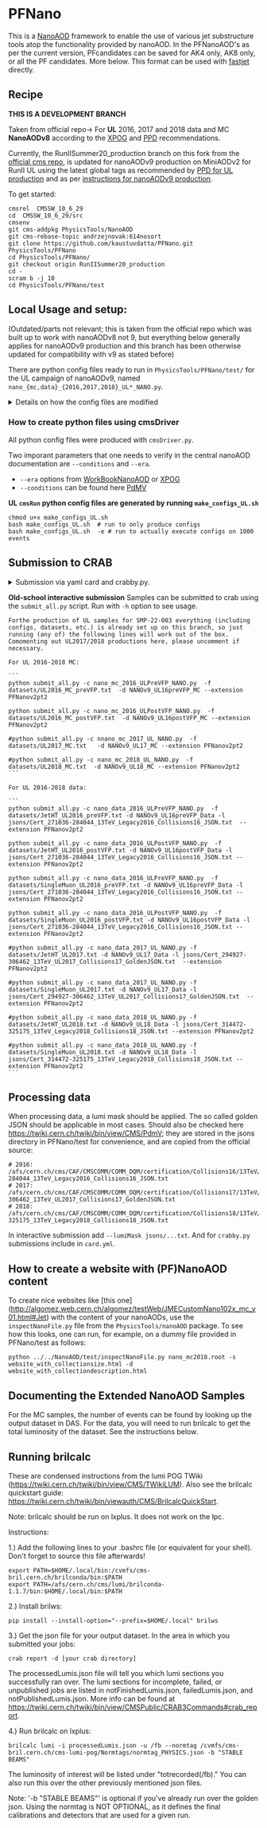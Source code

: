 # PFNano

This is a [NanoAOD](https://twiki.cern.ch/twiki/bin/view/CMSPublic/WorkBookNanoAOD) framework to enable the use of various jet substructure tools atop the functionality provided by nanoAOD. In the PFNanoAOD's as per the current version, PFcandidates can be saved for AK4 only, AK8 only, or all the PF candidates. More below.
This format can be used with [fastjet](http://fastjet.fr) directly.

## Recipe

**THIS IS A DEVELOPMENT BRANCH**

Taken from official repo-> For **UL** 2016, 2017 and 2018 data and MC **NanoAODv8** according to the [XPOG](https://gitlab.cern.ch/cms-nanoAOD/nanoaod-doc/-/wikis/Releases/NanoAODv8) and [PPD](https://twiki.cern.ch/twiki/bin/view/CMS/PdmVRun2LegacyAnalysisSummaryTable) recommendations. 

Currently, the RunIISummer20_production branch on this fork from the [official cms repo](https://github.com/cms-jet/PFNano), is updated for nanoAODv9 production on MiniAODv2 for RunII UL using the latest global tags as recommended by [PPD for UL production](https://twiki.cern.ch/twiki/bin/viewauth/CMS/PdmVRun2LegacyAnalysis) and as per [instructions for nanoAODv9 production](https://gitlab.cern.ch/cms-nanoAOD/nanoaod-doc/-/wikis/Releases/NanoAODv9).

To get started:
```
cmsrel  CMSSW_10_6_29
cd  CMSSW_10_6_29/src
cmsenv
git cms-addpkg PhysicsTools/NanoAOD
git cms-rebase-topic andrzejnovak:614nosort 
git clone https://github.com/kaustuvdatta/PFNano.git PhysicsTools/PFNano
cd PhysicsTools/PFNano/
git checkout origin RunIISummer20_production
cd -
scram b -j 10
cd PhysicsTools/PFNano/test
```
## Local Usage and setup: 
(Outdated/parts not relevant; this is taken from the official repo which was built up to work with nanoAODv8 not 9, but everything below generally applies for nanoAODv9 production and this branch has been otherwise updated for compatibility with v9 as stated before)

There are python config files ready to run in `PhysicsTools/PFNano/test/` for the UL campaign of nanoAODv9, named `nano_{mc,data}_{2016,2017,2018}_UL*_NANO.py`. 

<details>
  <summary>Details on how the config files are modified</summary>
  
    (comments below are for nanoAODv8 production, which this was last updated for officially, but are generally applicable to the nanoAODv9 (on MiniAODv2) production this branch is intended for)
    
    Notice that the current version can create 4 types of files depending on the PF candidate contents. 
    In these files, for simplicity, 4 options are included but only one is commented out for use. For instance:
    ```
    process = PFnano_customizeMC(process)
    #process = PFnano_customizeMC_allPF(process)            ##### PFcands will content ALL the PF Cands
    #process = PFnano_customizeMC_AK4JetsOnly(process)      ##### PFcands will content only the AK4 jets PF cands
    #process = PFnano_customizeMC_AK8JetsOnly(process)      ##### PFcands will content only the AK8 jets PF cands
    #process = PFnano_customizeMC_noInputs(process)         ##### No PFcands but all the other content is available.
    ```

    New since Pull Request [#39](https://github.com/cms-jet/PFNano/pull/39): Examples to include or exclude the input features for the DeepJet tagger are given in `nano106Xv8_on_mini106X_2017_mc_NANO.py`. Now the list of options that are currently implemented inside `pfnano_cff.py` (e.g. for MC) looks like that:
    ```
    process = PFnano_customizeMC(process)
    #process = PFnano_customizeMC_add_DeepJet(process)                  ##### DeepJet inputs are added to the Jet collection
    #process = PFnano_customizeMC_allPF(process)                        ##### PFcands will content ALL the PF Cands
    #process = PFnano_customizeMC_allPF_add_DeepJet(process)            ##### PFcands will content ALL the PF Cands; + DeepJet inputs for Jets
    #process = PFnano_customizeMC_AK4JetsOnly(process)                  ##### PFcands will content only the AK4 jets PF cands
    #process = PFnano_customizeMC_AK4JetsOnly_add_DeepJet(process)      ##### PFcands will content only the AK4 jets PF cands; + DeepJet inputs for Jets
    #process = PFnano_customizeMC_AK8JetsOnly(process)                  ##### PFcands will content only the AK8 jets PF cands
    #process = PFnano_customizeMC_noInputs(process)                     ##### No PFcands but all the other content is available.
    ```
    In general, whenever `_add_DeepJet` is specified (does not apply to `AK8JetsOnly` and `noInputs`), the DeepJet inputs are added to the Jet collection. For all other cases that involve adding tagger inputs, only DeepCSV and / or DDX are taken into account as default (= the old behaviour when `keepInputs=True`). Internally, this is handled by selecting a list of taggers, namely choosing from `DeepCSV`, `DeepJet`, and `DDX` (or an empty list for the `noInputs`-case, formerly done by setting `keepInputs=False`, now set `keepInputs=[]`). This refers to a change of the logic inside `pfnano_cff.py` and `addBTV.py`. If one wants to use this new flexibility, one can also define new customization functions with other combinations of taggers. Currently, there are all configurations to reproduce the ones that were available previously, and all configuations that extend the old ones by adding DeepJet inputs. DeepJet outputs, on top of the discriminators already present in NanoAOD, are added in any case where AK4Jets are added, i.e. there is no need to require the full set of inputs to get the individual output nodes / probabilities. The updated description using `PFnano_customizeMC_add_DeepJet` can be viewed here: [here](https://annika-stein.web.cern.ch/PFNano/AddDeepJetTagInfo_desc.html) and the size [here](https://annika-stein.web.cern.ch/PFNano/AddDeepJetTagInfo_size.html).

</details>

### How to create python files using cmsDriver

All python config files were produced with `cmsDriver.py`.

Two imporant parameters that one needs to verify in the central nanoAOD documentation are `--conditions` and `--era`. 
- `--era` options from [WorkBookNanoAOD](https://twiki.cern.ch/twiki/bin/view/CMSPublic/WorkBookNanoAOD) or [XPOG](https://gitlab.cern.ch/cms-nanoAOD/nanoaod-doc/-/wikis/Releases/NanoAODv9)
- `--conditions` can be found here [PdMV](https://twiki.cern.ch/twiki/bin/view/CMS/PdmV)


**UL `cmsRun` python config files are generated by running `make_configs_UL.sh`**

```
chmod u+x make_configs_UL.sh 
bash make_configs_UL.sh  # run to only produce configs
bash make_configs_UL.sh  -e # run to actually execute configs on 1000 events
```

## Submission to CRAB
<details>
  <summary>Submission via yaml card and crabby.py.</summary>

  For crab submission a handler script `crabby.py`, a crab baseline template `template_crab.py` and an example 
  submission yaml card `card_example.yml` are provided.

  - A single campaign (data/mc, year, config, output path) should be configured statically in a copy of `card_example.yml`.
  - To submit:
    ```
    source crab.sh
    python crabby.py -c card.yml --make --submit
    ```
  - `--make` and `--submit` calls are independent, allowing manual inspection of submit configs
  - Add `--test` to disable publication on otherwise publishable config and produce a single file per dataset
</details>

**Old-school interactive submission**
    Samples can be submitted to crab using the `submit_all.py` script. Run with `-h` option to see usage. 
    
    Forthe production of UL samples for SMP-22-003 everything (including configs, datasets, etc.) is already set up on this branch, so just running (any of) the following lines will work out of the box. Comomenting out UL2017/2018 productions here, please uncomment if necessary.

    For UL 2016-2018 MC:
    
    ```
    python submit_all.py -c nano_mc_2016_ULPreVFP_NANO.py  -f datasets/UL2016_MC_preVFP.txt  -d NANOv9_UL16preVFP_MC --extension PFNanov2pt2

    python submit_all.py -c nano_mc_2016_ULPostVFP_NANO.py  -f datasets/UL2016_MC_postVFP.txt  -d NANOv9_UL16postVFP_MC --extension PFNanov2pt2

    #python submit_all.py -c nnano_mc_2017_UL_NANO.py  -f datasets/UL2017_MC.txt   -d NANOv9_UL17_MC --extension PFNanov2pt2

    #python submit_all.py -c nano_mc_2018_UL_NANO.py  -f datasets/UL2018_MC.txt  -d NANOv9_UL18_MC --extension PFNanov2pt2
    ```
    
    For UL 2016-2018 data:
    
    ```
    python submit_all.py -c nano_data_2016_ULPreVFP_NANO.py  -f datasets/JetHT_UL2016_preVFP.txt -d NANOv9_UL16preVFP_Data -l jsons/Cert_271036-284044_13TeV_Legacy2016_Collisions16_JSON.txt  --extension PFNanov2pt2

    python submit_all.py -c nano_data_2016_ULPostVFP_NANO.py  -f datasets/JetHT_UL2016_postVFP.txt -d NANOv9_UL16postVFP_Data -l jsons/Cert_271036-284044_13TeV_Legacy2016_Collisions16_JSON.txt --extension PFNanov2pt2
    
    python submit_all.py -c nano_data_2016_ULPreVFP_NANO.py  -f datasets/SingleMuon_UL2016_preVFP.txt -d NANOv9_UL16preVFP_Data -l jsons/Cert_271036-284044_13TeV_Legacy2016_Collisions16_JSON.txt --extension PFNanov2pt2

    python submit_all.py -c nano_data_2016_ULPostVFP_NANO.py  -f datasets/SingleMuon_UL2016_postVFP.txt -d NANOv9_UL16postVFP_Data -l jsons/Cert_271036-284044_13TeV_Legacy2016_Collisions16_JSON.txt --extension PFNanov2pt2

    #python submit_all.py -c nano_data_2017_UL_NANO.py -f datasets/JetHT_UL2017.txt -d NANOv9_UL17_Data -l jsons/Cert_294927-306462_13TeV_UL2017_Collisions17_GoldenJSON.txt  --extension PFNanov2pt2
    
    #python submit_all.py -c nano_data_2017_UL_NANO.py -f datasets/SingleMuon_UL2017.txt -d NANOv9_UL17_Data -l jsons/Cert_294927-306462_13TeV_UL2017_Collisions17_GoldenJSON.txt  --extension PFNanov2pt2

    #python submit_all.py -c nano_data_2018_UL_NANO.py -f datasets/JetHT_UL2018.txt -d NANOv9_UL18_Data -l jsons/Cert_314472-325175_13TeV_Legacy2018_Collisions18_JSON.txt --extension PFNanov2pt2
    
    #python submit_all.py -c nano_data_2018_UL_NANO.py -f datasets/SingleMuon_UL2018.txt -d NANOv9_UL18_Data -l jsons/Cert_314472-325175_13TeV_Legacy2018_Collisions18_JSON.txt --extension PFNanov2pt2
    ```


## Processing data

When processing data, a lumi mask should be applied. The so called golden JSON should be applicable in most cases. Should also be checked here https://twiki.cern.ch/twiki/bin/view/CMS/PdmV; they are stored in the jsons directory in PFNano/test for convenience, and are copied from the official source: 

```
# 2016: /afs/cern.ch/cms/CAF/CMSCOMM/COMM_DQM/certification/Collisions16/13TeV/Legacy_2016/Cert_271036-284044_13TeV_Legacy2016_Collisions16_JSON.txt
# 2017: /afs/cern.ch/cms/CAF/CMSCOMM/COMM_DQM/certification/Collisions17/13TeV/Legacy_2017/Cert_294927-306462_13TeV_UL2017_Collisions17_GoldenJSON.txt
# 2018: /afs/cern.ch/cms/CAF/CMSCOMM/COMM_DQM/certification/Collisions18/13TeV/Legacy_2018/Cert_314472-325175_13TeV_Legacy2018_Collisions18_JSON.txt

```

In interactive submission add `--lumiMask jsons/...txt`. And for `crabby.py` submissions include in `card.yml`. 


## How to create a website with (PF)NanoAOD content

To create nice websites like [this one] (http://algomez.web.cern.ch/algomez/testWeb/JMECustomNano102x_mc_v01.html#Jet) with the content of your nanoAODs, use the `inspectNanoFile.py` file from the `PhysicsTools/nanoAOD` package. To see how this looks, one can run, for example, on a dummy file provided in PFNano/test as follows:
```
python ../../NanoAOD/test/inspectNanoFile.py nano_mc2018.root -s website_with_collectionsize.html -d website_with_collectiondescription.html
```

## Documenting the Extended NanoAOD Samples

For the MC samples, the number of events can be found by looking up the output dataset in DAS. For the data, you will need to run brilcalc to get the total luminosity of the dataset. See the instructions below. 


## Running brilcalc
These are condensed instructions from the lumi POG TWiki (https://twiki.cern.ch/twiki/bin/view/CMS/TWikiLUM). Also see the brilcalc quickstart guide: https://twiki.cern.ch/twiki/bin/viewauth/CMS/BrilcalcQuickStart.

Note: brilcalc should be run on lxplus. It does not work on the lpc.

Instructions:

1.) Add the following lines to your .bashrc file (or equivalent for your shell). Don't forget to source this file afterwards!

    export PATH=$HOME/.local/bin:/cvmfs/cms-bril.cern.ch/brilconda/bin:$PATH
    export PATH=/afs/cern.ch/cms/lumi/brilconda-1.1.7/bin:$HOME/.local/bin:$PATH
    
2.) Install brilws:

    pip install --install-option="--prefix=$HOME/.local" brilws
    
3.) Get the json file for your output dataset. In the area in which you submitted your jobs:

    crab report -d [your crab directory]
    
The processedLumis.json file will tell you which lumi sections you successfully ran over. The lumi sections for incomplete, failed, or unpublished jobs are listed in notFinishedLumis.json, failedLumis.json, and notPublishedLumis.json. More info can be found at https://twiki.cern.ch/twiki/bin/view/CMSPublic/CRAB3Commands#crab_report.
    
4.) Run brilcalc on lxplus:

    brilcalc lumi -i processedLumis.json -u /fb --normtag /cvmfs/cms-bril.cern.ch/cms-lumi-pog/Normtags/normtag_PHYSICS.json -b "STABLE BEAMS"
    
The luminosity of interest will be listed under "totrecorded(/fb)." You can also run this over the other previously mentioned json files.
    
Note: '-b "STABLE BEAMS"' is optional if you've already run over the golden json. 
        Using the normtag is NOT OPTIONAL, as it defines the final calibrations and detectors that are used for a given run.
